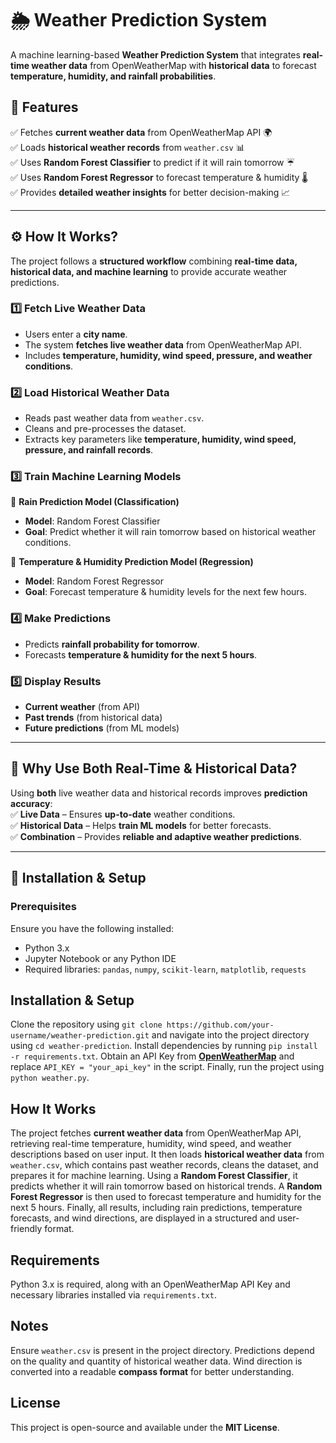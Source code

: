# 🌦️ Weather Prediction System  

A machine learning-based **Weather Prediction System** that integrates **real-time weather data** from OpenWeatherMap with **historical data** to forecast **temperature, humidity, and rainfall probabilities**.  

## **📌 Features**  
✅ Fetches **current weather data** from OpenWeatherMap API 🌍  
✅ Loads **historical weather records** from `weather.csv` 📊  
✅ Uses **Random Forest Classifier** to predict if it will rain tomorrow ☔  
✅ Uses **Random Forest Regressor** to forecast temperature & humidity 🌡️  
✅ Provides **detailed weather insights** for better decision-making 📈  

---

## **⚙️ How It Works?**  
The project follows a **structured workflow** combining **real-time data, historical data, and machine learning** to provide accurate weather predictions.  

### **1️⃣ Fetch Live Weather Data**  
- Users enter a **city name**.  
- The system **fetches live weather data** from OpenWeatherMap API.  
- Includes **temperature, humidity, wind speed, pressure, and weather conditions**.  

### **2️⃣ Load Historical Weather Data**  
- Reads past weather data from `weather.csv`.  
- Cleans and pre-processes the dataset.  
- Extracts key parameters like **temperature, humidity, wind speed, pressure, and rainfall records**.  

### **3️⃣ Train Machine Learning Models**  
🔹 **Rain Prediction Model (Classification)**  
- **Model**: Random Forest Classifier  
- **Goal**: Predict whether it will rain tomorrow based on historical weather conditions.  

🔹 **Temperature & Humidity Prediction Model (Regression)**  
- **Model**: Random Forest Regressor  
- **Goal**: Forecast temperature & humidity levels for the next few hours.  

### **4️⃣ Make Predictions**  
- Predicts **rainfall probability for tomorrow**.  
- Forecasts **temperature & humidity for the next 5 hours**.  

### **5️⃣ Display Results**  
- **Current weather** (from API)  
- **Past trends** (from historical data)  
- **Future predictions** (from ML models)  

---

## **📌 Why Use Both Real-Time & Historical Data?**  
Using **both** live weather data and historical records improves **prediction accuracy**:  
✅ **Live Data** – Ensures **up-to-date** weather conditions.  
✅ **Historical Data** – Helps **train ML models** for better forecasts.  
✅ **Combination** – Provides **reliable and adaptive weather predictions**.  

---

## **🔧 Installation & Setup**  
### **Prerequisites**  
Ensure you have the following installed:  
- Python 3.x  
- Jupyter Notebook or any Python IDE  
- Required libraries: `pandas`, `numpy`, `scikit-learn`, `matplotlib`, `requests`  

## Installation & Setup  
Clone the repository using `git clone https://github.com/your-username/weather-prediction.git` and navigate into the project directory using `cd weather-prediction`. Install dependencies by running `pip install -r requirements.txt`. Obtain an API Key from **[OpenWeatherMap](https://home.openweathermap.org/users/sign_up)** and replace `API_KEY = "your_api_key"` in the script. Finally, run the project using `python weather.py`.  

## How It Works  
The project fetches **current weather data** from OpenWeatherMap API, retrieving real-time temperature, humidity, wind speed, and weather descriptions based on user input. It then loads **historical weather data** from `weather.csv`, which contains past weather records, cleans the dataset, and prepares it for machine learning. Using a **Random Forest Classifier**, it predicts whether it will rain tomorrow based on historical trends. A **Random Forest Regressor** is then used to forecast temperature and humidity for the next 5 hours. Finally, all results, including rain predictions, temperature forecasts, and wind directions, are displayed in a structured and user-friendly format.  

## Requirements  
Python 3.x is required, along with an OpenWeatherMap API Key and necessary libraries installed via `requirements.txt`.  

## Notes  
Ensure `weather.csv` is present in the project directory. Predictions depend on the quality and quantity of historical weather data. Wind direction is converted into a readable **compass format** for better understanding.  

## License  
This project is open-source and available under the **MIT License**.  
